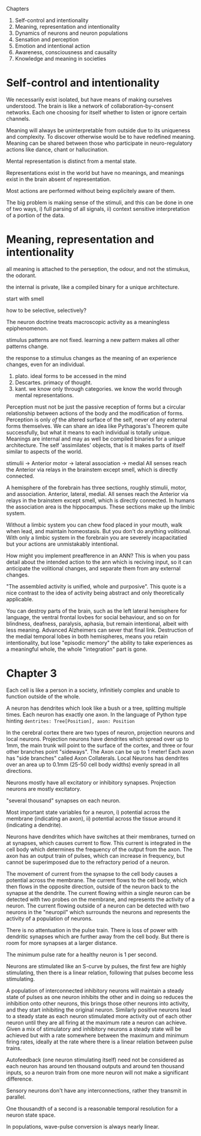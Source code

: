 Chapters
1. Self-control and intentionality
1. Meaning, representation and intentionality
1. Dynamics of neurons and neuron populations
1. Sensation and perception
1. Emotion and intentional action
1. Awareness, consciousness and causality
1. Knowledge and meaning in societies
# Self-control and intentionality
 We necessarily exist isolated, but have means of making ourselves understood.
 The brain is like a network of collaboration-by-consent networks. Each one choosing for itself whether to listen or ignore certain channels.

Meaning will always be uninterpretable from outside due to its uniqueness and complexity. To discover otherwise would be to have redefined meaning.
Meaning can be shared between those who participate in neuro-regulatory actions like dance, chant or hallucination.

Mental representation is distinct from a mental state.

Representations exist in the world but have no meanings, and meanings exist in the brain absent of representation.

Most actions are performed without being explicitely aware of them.

The big problem is making sense of the stimuli, and this can be done in one of two ways, i) full parsing of all signals, ii) context sensitive interpretation of a portion of the data.

# Meaning, representation and intentionality

all meaning is attached to the perseption, the odour, and not the stimukus, the odorant.

the internal is private, like a compiled binary for a unique architecture.

start with smell


how to be selective, selectively?

The neuron doctrine treats macroscopic activity as a meaningless epiphenomenon.

stimulus patterns are not fixed. learning a new pattern makes all other patterns change.

the response to a stimulus changes as the meaning of an experience changes, even for an individual.

1. plato. ideal forms to be accessed in the mind
1. Descartes. primacy of thought.
1. kant. we know only through categories. we know the world through mental representations.

Perception must not be just the passive reception of forms but a circular relationship between actions of the body and the modification of forms.
Perception is only *of* the altered surface of the self, never of any external forms themselves.
We can share an idea like Pythagoras's Theorem quite successfully, but what it means to each individual is totally unique. Meanings are internal and may as well be compiled binaries for a unique architecture.
The self 'assimilates' objects, that is it makes parts of itself similar to aspects of the world.

stimulii -> Anterior
motor -> lateral
association -> medial
All senses reach the Anterior via relays in the brainstem except smell, which is directly connected.

A hemisphere of the forebrain has three sections, roughly stimulii, motor, and association. Anterior, lateral, medial. All senses reach the Anterior via relays in the brainstem except smell, which is directly connected. In humans the association area is the hippocampus. These sections make up the limbic system.

Without a limbic system you can chew food placed in your mouth, walk when lead, and maintain homeostasis. But you don't do anything volitional. With only a limbic system in the forebrain you are severely incapacitatied but your actions are unmistakably intentional.

How might you implement preafference in an ANN? This is when you pass detail about the intended action to the ann which is reciving input, so it can anticipate the volitional changes, and separate them from any external changes.

"The assembled activity is unified, whole and purposive". This quote is a nice contrast to the idea of activity being abstract and only theoretically applicable.

You can destroy parts of the brain, such as the left lateral hemisphere for language, the ventral frontal lovbes for social behaviour, and so on for blindness, deafness, paralysis, aphasia, but remain intentional, albeit with less meaning. Advanced Alzheimers can sever that final link. Destruction of the medial temporal lobes in both hemispheres, means you retain intentionality, but lose "episodic memory" the ability to take experiences as a meaningful whole, the whole "integration" part is gone.

# Chapter 3

Each cell is like a person in a society, infinitiely complex and unable to function outside of the whole.

A neuron has dendrites which look like a bush or a tree, splitting multiple times. Each neuron has exactly one axon. In the language of Python type hinting `dentrites: Tree[Position], axon: Position`

In the cerebral cortex there are two types of neuron, projection neurons and local neurons. Projection neurons have dendrites which spread over up to 1mm, the main trunk will point to the surface of the cortex, and three or four other branches point "sideways". The Axon can be up to 1 meter! Each axon has "side branches" called Axon Collaterals. Local Neurons has dendrites over an area up to 0.1mm (25-50 cell body widths) evenly spread in all directions.

Neurons mostly have all excitatory or inhibitory synapses. Projection neurons are mostly excitatory.

"several thousand" synapses on each neuron.

Most important state variables for a neuron, i) potential across the membrane (indicating an axon), ii) potential across the tissue around it (indicating a dendrite). 

Neurons have dendrites which have switches at their membranes, turned on at synapses, which causes current to flow. This current is integrated in the cell body which determines the frequency of the output from the axon. The axon has an output train of pulses, which can increase in frequency, but cannot be superimposed due to the refractory period of a neuron.

The movement of current from the synapse to the cell body causes a potential across the membrane. The current flows to the cell body, which then flows in the opposite direction, outside of the neuron back to the synapse at the dendrite. The current flowing within a single neuron can be detected with two probes on the membrane, and represents the activity of a neuron. The current flowing outside of a neuron can be detected with two neurons in the "neuropil" which surrounds the neurons and represents the activity of a population of neurons.

There is no attentuation in the pulse train. There is loss of power with dendritic synapses which are further away from the cell body. But there is room for more synapses at a larger distance.

The minimum pulse rate for a healthy neuron is 1 per second.

Neurons are stimulated like an S-curve by pulses, the first few are highly stimulating, then there is a linear relation, following that pulses become less stimulating.

A population of interconnected inhibitory neurons will maintain a steady state of pulses as one neuron inhibits the other and in doing so reduces the inhibition onto other neurons, this brings those other neurons into activity, and they start inhibiting the original neuron. Similarly positive neurons lead to a steady state as each neuron stimulated more activity out of each other neuron until they are all firing at the maximum rate a neuron can achieve. Given a mix of stimulatory and inhibitory neurons a steady state will be achieved but with a rate somewhere between the maximum and minimum firing rates, ideally at the rate where there is a linear relation between pulse trains.

Autofeedback (one neuron stimulating itself) need not be considered as each neuron has around ten thousand outputs and around ten thousand inputs, so a neuron train from one more neuron will not make a significant difference.

Sensory neurons don't have any interconnections, rather they transmit in parallel.

One thousandth of a second is a reasonable temporal resolution for a neuron state space.

In populations, wave-pulse conversion is always nearly linear.
